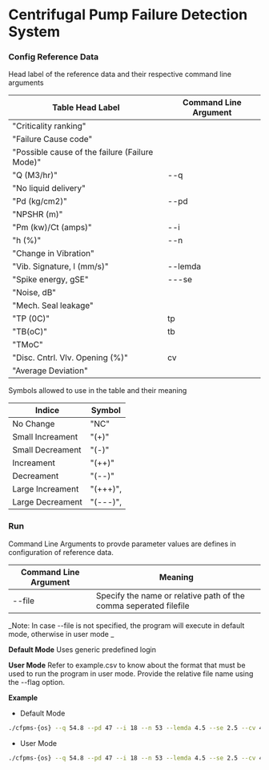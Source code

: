 # Centrifugal Pump Failure Detection System

### Config Reference Data

Head label of the reference data and their respective command line arguments

| Table Head Label                               | Command Line Argument |
| ---------------------------------------------- | --------------------- |
| "Criticality ranking"                          |                       |
| "Failure Cause code"                           |                       |
| "Possible cause of the failure (Failure Mode)" |                       |
| "Q (M3/hr)"                                    | --q                   |
| "No liquid delivery"                           |                       |
| "Pd (kg/cm2)"                                  | --pd                  |
| "NPSHR (m)"                                    |                       |
| "Pm (kw)/Ct (amps)"                            | --i                   |
| "h (%)"                                        | --n                   |
| "Change in Vibration"                          |                       |
| "Vib. Signature, l (mm/s)"                     | --lemda               |
| "Spike energy, gSE"                            | ---se                 |
| "Noise, dB"                                    |                       |
| "Mech. Seal leakage"                           |                       |
| "TP (0C)"                                      | tp                    |
| "TB(oC)"                                       | tb                    |
| "TMoC"                                         |                       |
| "Disc. Cntrl. Vlv. Opening (%)"                | cv                    |
| "Average Deviation"                            |                       |

Symbols allowed to use in the table and their meaning

| Indice           | Symbol   |
| ---------------- | -------- |
| No Change        | "NC"     |
| Small Increament | "(+)"    |
| Small Decreament | "(-)"    |
| Increament       | "(++)"   |
| Decreament       | "(--)"   |
| Large Increament | "(+++)", |
| Large Decreament | "(---)", |

### Run

Command Line Arguments to provde parameter values are defines in configuration of reference data.

| Command Line Argument | Meaning                                                           |
| --------------------- | ----------------------------------------------------------------- |
| --file                | Specify the name or relative path of the comma seperated filefile |

_Note: In case --file is not specified, the program will execute in default mode, otherwise in user mode _

**Default Mode**
Uses generic predefined login

**User Mode**
Refer to example.csv to know about the format that must be used to run the program in user mode. Provide the relative file name using the --flag option.

**Example**

-   Default Mode

```bash
./cfpms-{os} --q 54.8 --pd 47 --i 18 --n 53 --lemda 4.5 --se 2.5 --cv 45 --file deviation_data.csv
```

-   User Mode

```bash
./cfpms-{os} --q 54.8 --pd 47 --i 18 --n 53 --lemda 4.5 --se 2.5 --cv 45 --file deviation_data.csv
```

